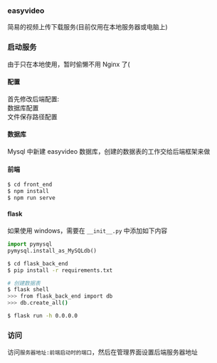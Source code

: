 
### easyvideo

简易的视频上传下载服务(目前仅用在本地服务器或电脑上)



### 启动服务

由于只在本地使用，暂时偷懒不用 Nginx 了(


#### 配置   

首先修改后端配置:   
数据库配置    
文件保存路径配置   


#### 数据库

Mysql 中新建 easyvideo 数据库，创建的数据表的工作交给后端框架来做

#### 前端


```bash
$ cd front_end
$ npm install
$ npm run serve
```


#### flask   

如果使用 windows，需要在 `__init__.py` 中添加如下内容 

```py
import pymysql
pymysql.install_as_MySQLdb()
```


```bash
$ cd flask_back_end
$ pip install -r requirements.txt

# 创建数据表
$ flask shell
>>> from flask_back_end import db
>>> db.create_all()

$ flask run -h 0.0.0.0
```


### 访问

访问`服务器地址:前端启动时的端口`，然后在管理界面设置后端服务器地址
     
